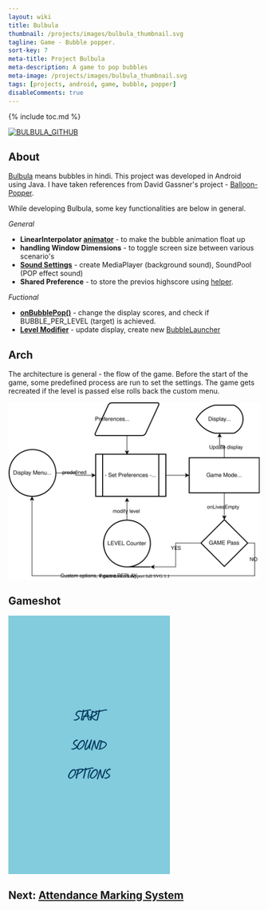 ```yaml
---
layout: wiki
title: Bulbula
thumbnail: /projects/images/bulbula_thumbnail.svg
tagline: Game - Bubble popper.
sort-key: 7
meta-title: Project Bulbula
meta-description: A game to pop bubbles
meta-image: /projects/images/bulbula_thumbnail.svg
tags: [projects, android, game, bubble, popper]
disableComments: true
---
```


{% include toc.md %}

[![BULBULA_GITHUB](https://img.shields.io/badge/<&nbsp;>&nbsp;Code-Github-black)](https://github.com/suhaas-livcd/Bulbula/)

## About
[Bulbula](https://github.com/suhaas-livcd/Bulbula) means bubbles in hindi. This project was developed in Android using Java. I have taken references from David Gassner's project - [Balloon-Popper](https://github.com/davidgassner/Balloon-Popper).

While developing Bulbula, some key functionalities are below in general.

*General*
- **LinearInterpolator [animator](https://github.com/suhaas-livcd/Bulbula/blob/c952808e7712cca59b0f0314cdd58129df69462b/app/src/main/java/com/example/idlikadai/bulbula/Bubble.java#L52)** - to make the bubble animation float up
- **handling Window Dimensions** - to toggle screen size between various scenario's
- **[Sound Settings](https://github.com/suhaas-livcd/Bulbula/blob/c952808e7712cca59b0f0314cdd58129df69462b/app/src/main/java/com/example/idlikadai/bulbula/utils/SoundHelper.java)** - create MediaPlayer (background sound), SoundPool (POP effect sound)
- **Shared Preference** - to store the previos highscore using [helper](https://github.com/suhaas-livcd/Bulbula/blob/c952808e7712cca59b0f0314cdd58129df69462b/app/src/main/java/com/example/idlikadai/bulbula/utils/HighScoreHelper.java).

*Fuctional*
- **[onBubblePop()](https://github.com/suhaas-livcd/Bulbula/blob/c952808e7712cca59b0f0314cdd58129df69462b/app/src/main/java/com/example/idlikadai/bulbula/StartActivity.java#L215)** - change the display scores, and check if BUBBLE_PER_LEVEL (target) is achieved.
- **[Level Modifier](https://github.com/suhaas-livcd/Bulbula/blob/c952808e7712cca59b0f0314cdd58129df69462b/app/src/main/java/com/example/idlikadai/bulbula/StartActivity.java#L161)** - update display, create new [BubbleLauncher](https://github.com/suhaas-livcd/Bulbula/blob/c952808e7712cca59b0f0314cdd58129df69462b/app/src/main/java/com/example/idlikadai/bulbula/StartActivity.java#L339)

## Arch
The architecture is general - the flow of the game. Before the start of the game, some predefined process are run to set the settings. The game gets recreated if the level is passed else rolls back the custom menu.

<img src="/projects/images/bulbula_arch.svg" align="center" title="MainScreen">

## Gameshot
<img src="/projects/images/bulbula_game.gif" align="center" title="MainScreen" width="324" height="518">

## Next: [Attendance Marking System](/projects/attendance-marking-system)